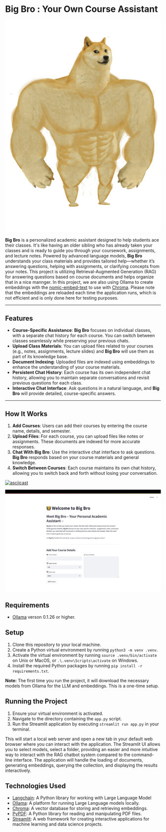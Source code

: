 # Big Bro : Your Own Course Assistant

<p align="center">
    <img src="images/bigBro.png" alt="Your Big Bro" width="600">
</p>

**Big Bro** is a personalized academic assistant designed to help students ace their classes. It's like having an older sibling who has already taken your classes and is ready to guide you through your coursework, assignments, and lecture notes. Powered by advanced language models, **Big Bro** understands your class materials and provides tailored help—whether it’s answering questions, helping with assignments, or clarifying concepts from your notes. This project is utilizing Retrieval-Augmented Generation (RAG) for answering questions based on course documents and helps organize that in a nice mannger. In this project, we are also using Ollama to create embeddings with the [nomic-embed-text](https://ollama.com/library/nomic-embed-text) to use with [Chroma](https://docs.trychroma.com/). Please note that the embeddings are reloaded each time the application runs, which is not efficient and is only done here for testing purposes.

---

## Features

- **Course-Specific Assistance**: **Big Bro** focuses on individual classes, with a separate chat history for each course. You can switch between classes seamlessly while preserving your previous chats.
- **Upload Class Materials**: You can upload files related to your courses (e.g., notes, assignments, lecture slides) and **Big Bro** will use them as part of its knowledge base.
- **Document Indexing**: Uploaded files are indexed using embeddings to enhance the understanding of your course materials.
- **Persistent Chat History**: Each course has its own independent chat history, allowing you to maintain separate conversations and revisit previous questions for each class.
- **Interactive Chat Interface**: Ask questions in a natural language, and **Big Bro** will provide detailed, course-specific answers.

---

## How It Works

1. **Add Courses**: Users can add their courses by entering the course name, details, and semester.
2. **Upload Files**: For each course, you can upload files like notes or assignments. These documents are indexed for more accurate responses.
3. **Chat With Big Bro**: Use the interactive chat interface to ask questions. **Big Bro** responds based on your course materials and general knowledge.
4. **Switch Between Courses**: Each course maintains its own chat history, allowing you to switch back and forth without losing your conversation.

[![asciicast](https://asciinema.org/a/fepTvXf1UiDpRUhhNiswL8isu.svg)](https://asciinema.org/a/fepTvXf1UiDpRUhhNiswL8isu)

<p align="center">
    <img src="images/streamlit_bigbro.png" alt="Screenshot of UI" width="600">
</p>

## Requirements

- [Ollama](https://ollama.ai/) verson 0.1.26 or higher.

## Setup

1. Clone this repository to your local machine.
2. Create a Python virtual environment by running `python3 -m venv .venv`.
3. Activate the virtual environment by running `source .venv/bin/activate` on Unix or MacOS, or `.\.venv\Scripts\activate` on Windows.
4. Install the required Python packages by running `pip install -r requirements.txt`.

**Note:** The first time you run the project, it will download the necessary models from Ollama for the LLM and embeddings. This is a one-time setup.

## Running the Project

1. Ensure your virtual environment is activated.
2. Navigate to the directory containing the `app.py` script.
3. Run the Streamlit application by executing `streamlit run app.py` in your terminal.

This will start a local web server and open a new tab in your default web browser where you can interact with the application. The Streamlit UI allows you to select models, select a folder, providing an easier and more intuitive way to interact with the RAG chatbot system compared to the command-line interface. The application will handle the loading of documents, generating embeddings, querying the collection, and displaying the results interactively.

## Technologies Used

- [Langchain](https://github.com/langchain/langchain): A Python library for working with Large Language Model
- [Ollama](https://ollama.ai/): A platform for running Large Language models locally.
- [Chroma](https://docs.trychroma.com/): A vector database for storing and retrieving embeddings.
- [PyPDF](https://pypi.org/project/PyPDF2/): A Python library for reading and manipulating PDF files.
- [Streamlit](https://streamlit.io/): A web framework for creating interactive applications for machine learning and data science projects.
